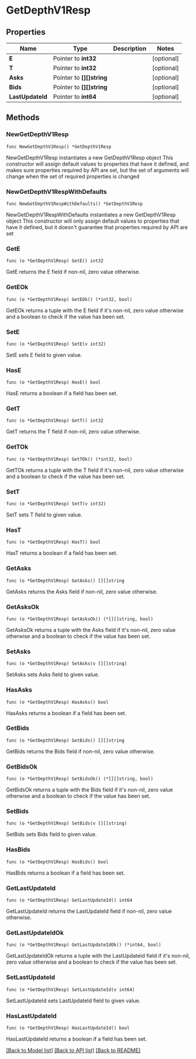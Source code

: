 # GetDepthV1Resp

## Properties

Name | Type | Description | Notes
------------ | ------------- | ------------- | -------------
**E** | Pointer to **int32** |  | [optional] 
**T** | Pointer to **int32** |  | [optional] 
**Asks** | Pointer to **[][]string** |  | [optional] 
**Bids** | Pointer to **[][]string** |  | [optional] 
**LastUpdateId** | Pointer to **int64** |  | [optional] 

## Methods

### NewGetDepthV1Resp

`func NewGetDepthV1Resp() *GetDepthV1Resp`

NewGetDepthV1Resp instantiates a new GetDepthV1Resp object
This constructor will assign default values to properties that have it defined,
and makes sure properties required by API are set, but the set of arguments
will change when the set of required properties is changed

### NewGetDepthV1RespWithDefaults

`func NewGetDepthV1RespWithDefaults() *GetDepthV1Resp`

NewGetDepthV1RespWithDefaults instantiates a new GetDepthV1Resp object
This constructor will only assign default values to properties that have it defined,
but it doesn't guarantee that properties required by API are set

### GetE

`func (o *GetDepthV1Resp) GetE() int32`

GetE returns the E field if non-nil, zero value otherwise.

### GetEOk

`func (o *GetDepthV1Resp) GetEOk() (*int32, bool)`

GetEOk returns a tuple with the E field if it's non-nil, zero value otherwise
and a boolean to check if the value has been set.

### SetE

`func (o *GetDepthV1Resp) SetE(v int32)`

SetE sets E field to given value.

### HasE

`func (o *GetDepthV1Resp) HasE() bool`

HasE returns a boolean if a field has been set.

### GetT

`func (o *GetDepthV1Resp) GetT() int32`

GetT returns the T field if non-nil, zero value otherwise.

### GetTOk

`func (o *GetDepthV1Resp) GetTOk() (*int32, bool)`

GetTOk returns a tuple with the T field if it's non-nil, zero value otherwise
and a boolean to check if the value has been set.

### SetT

`func (o *GetDepthV1Resp) SetT(v int32)`

SetT sets T field to given value.

### HasT

`func (o *GetDepthV1Resp) HasT() bool`

HasT returns a boolean if a field has been set.

### GetAsks

`func (o *GetDepthV1Resp) GetAsks() [][]string`

GetAsks returns the Asks field if non-nil, zero value otherwise.

### GetAsksOk

`func (o *GetDepthV1Resp) GetAsksOk() (*[][]string, bool)`

GetAsksOk returns a tuple with the Asks field if it's non-nil, zero value otherwise
and a boolean to check if the value has been set.

### SetAsks

`func (o *GetDepthV1Resp) SetAsks(v [][]string)`

SetAsks sets Asks field to given value.

### HasAsks

`func (o *GetDepthV1Resp) HasAsks() bool`

HasAsks returns a boolean if a field has been set.

### GetBids

`func (o *GetDepthV1Resp) GetBids() [][]string`

GetBids returns the Bids field if non-nil, zero value otherwise.

### GetBidsOk

`func (o *GetDepthV1Resp) GetBidsOk() (*[][]string, bool)`

GetBidsOk returns a tuple with the Bids field if it's non-nil, zero value otherwise
and a boolean to check if the value has been set.

### SetBids

`func (o *GetDepthV1Resp) SetBids(v [][]string)`

SetBids sets Bids field to given value.

### HasBids

`func (o *GetDepthV1Resp) HasBids() bool`

HasBids returns a boolean if a field has been set.

### GetLastUpdateId

`func (o *GetDepthV1Resp) GetLastUpdateId() int64`

GetLastUpdateId returns the LastUpdateId field if non-nil, zero value otherwise.

### GetLastUpdateIdOk

`func (o *GetDepthV1Resp) GetLastUpdateIdOk() (*int64, bool)`

GetLastUpdateIdOk returns a tuple with the LastUpdateId field if it's non-nil, zero value otherwise
and a boolean to check if the value has been set.

### SetLastUpdateId

`func (o *GetDepthV1Resp) SetLastUpdateId(v int64)`

SetLastUpdateId sets LastUpdateId field to given value.

### HasLastUpdateId

`func (o *GetDepthV1Resp) HasLastUpdateId() bool`

HasLastUpdateId returns a boolean if a field has been set.


[[Back to Model list]](../README.md#documentation-for-models) [[Back to API list]](../README.md#documentation-for-api-endpoints) [[Back to README]](../README.md)


